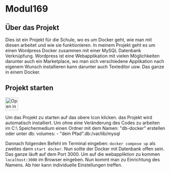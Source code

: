 # Modul169

## Über das Projekt
Dies ist ein Projekt für die Schule, wo es um Docker geht, wie man mit diesen arbeitet und wie sie funktionieren. In meinem Projekt geht es um einen Wordpress Docker zusammen mit einer MySQL Datenbank Verknüpfung. Wordpress ist eine Webapplikation mit vielen Möglichkeiten darunter auch ein Marketplace, wo man sich verschiedene Applikation nach eigenem Wunsch installieren kann darunter auch Texteditor usw. Das ganze in einem Docker.

## Projekt starten
<a href="https://vscode.dev/redirect?url=vscode://ms-vscode-remote.remote-containers/cloneInVolume?url=https://github.com/yannickbbzbl/Modul-347">
  <img 
    src="https://img.shields.io/badge/Open_in-DevContainer-blue?logo=visual-studio-code" 
    alt="Open in DevContainer" 
    height="40"
  >
</a>

Um das Projekt zu starten auf das obere Icon klicken. das Projekt wird automatisch installiert. Um ohne eine Veränderung des Codes zu arbeiten im C:\ Speichermedium einen Ordner mit dem Namen: "db-docker" erstellen oder unter db:
                                                                                                                                                                                                                                   volumes:
                                                                                                                                                                                                                                   - "dein Pfad"\.db:/var/lib/mysql

Dannach folgenden Befehl im Terminal eingeben: ``docker compose up`` als zweites dann ``start docker``. 
Nun sollte der Docker mit Datenbank offen sein. Das ganze läuft auf dem Port 3000. Um auf die webappliktion zu kommen ``localhost:3000`` im Browser eingeben. Nun kommt man zu Einrichtung des Namens. Ab hier kann individuelle Einstellungen treffen.
